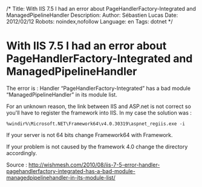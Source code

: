 /*
Title: With IIS 7.5 I had an error about PageHandlerFactory-Integrated and ManagedPipelineHandler 
Description: 
Author: Sébastien Lucas
Date: 2012/02/12
Robots: noindex,nofollow
Language: en
Tags: dotnet
*/
# With IIS 7.5 I had an error about PageHandlerFactory-Integrated and ManagedPipelineHandler 

The error is : Handler “PageHandlerFactory-Integrated” has a bad module “ManagedPipelineHandler” in its module list.

For an unknown reason, the link between IIS and ASP.net is not correct so you'll have to register the framework into IIS. In my case the solution was :

```
%windir%\Microsoft.NET\Framework64\v4.0.30319\aspnet_regiis.exe -i
```

If your server is not 64 bits change Framework64 with Framework.

If your problem is not caused by the framework 4.0 change the directory accordingly.

Source : http://wishmesh.com/2010/08/iis-7-5-error-handler-pagehandlerfactory-integrated-has-a-bad-module-managedpipelinehandler-in-its-module-list/


